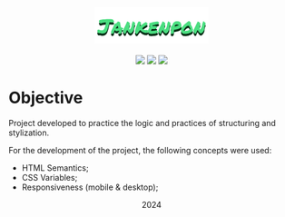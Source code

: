 <div align="center">
  <div>
    <img src="img/jankenpon-logo.png">
  </div>

  <br>

  <div>
    <img src="https://img.shields.io/badge/HTML5-059669?style=for-the-badge&logo=html5&logoColor=052e16"/>
    <img src="https://img.shields.io/badge/CSS3-059669?style=for-the-badge&logo=css3&logoColor=052e16"/>
    <img src="https://img.shields.io/badge/JavaScript-059669?style=for-the-badge&logo=javascript&logoColor=052e16"/>
  </div>
</div>

# Objective

Project developed to practice the logic and practices of structuring and stylization.

For the development of the project, the following concepts were used:
- HTML Semantics;
- CSS Variables;
- Responsiveness (mobile & desktop);

<div align="center">
    <span>2024</span>
</div>
